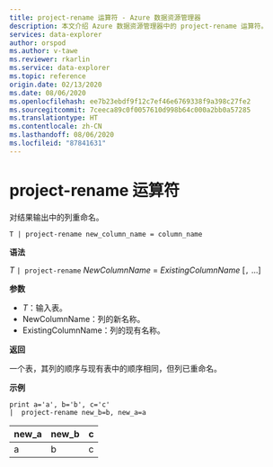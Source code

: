 ```yaml
---
title: project-rename 运算符 - Azure 数据资源管理器
description: 本文介绍 Azure 数据资源管理器中的 project-rename 运算符。
services: data-explorer
author: orspod
ms.author: v-tawe
ms.reviewer: rkarlin
ms.service: data-explorer
ms.topic: reference
origin.date: 02/13/2020
ms.date: 08/06/2020
ms.openlocfilehash: ee7b23ebdf9f12c7ef46e6769338f9a398c27fe2
ms.sourcegitcommit: 7ceeca89c0f0057610d998b64c000a2bb0a57285
ms.translationtype: HT
ms.contentlocale: zh-CN
ms.lasthandoff: 08/06/2020
ms.locfileid: "87841631"
---
```

# <a name="project-rename-operator"></a>project-rename 运算符

对结果输出中的列重命名。

```kusto
T | project-rename new_column_name = column_name
```

**语法**

*T* `| project-rename` *NewColumnName* = *ExistingColumnName* [`,` ...]

**参数**

* *T*：输入表。
* NewColumnName：列的新名称。 
* ExistingColumnName：列的现有名称。 

**返回**

一个表，其列的顺序与现有表中的顺序相同，但列已重命名。


**示例**

<!-- csl: https://help.kusto.chinacloudapi.cn/Samples -->
```kusto
print a='a', b='b', c='c'
|  project-rename new_b=b, new_a=a
```

|new_a|new_b|c|
|---|---|---|
|a|b|c|
